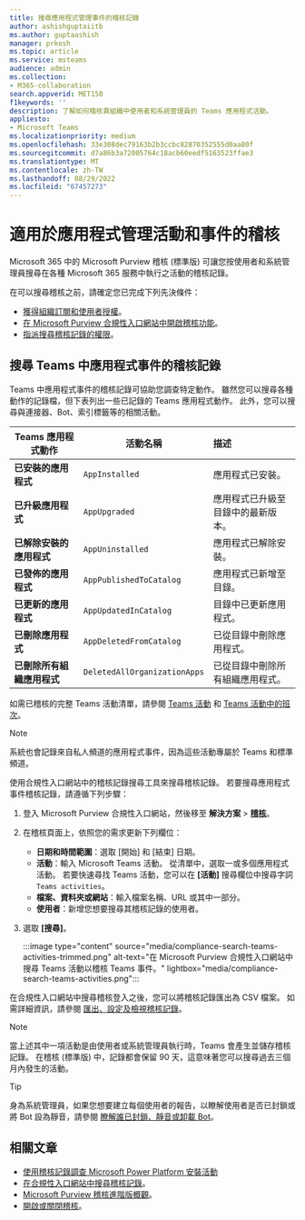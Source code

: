 ```yaml
---
title: 搜尋應用程式管理事件的稽核記錄
author: ashishguptaiitb
ms.author: guptaashish
manager: prkosh
ms.topic: article
ms.service: msteams
audience: admin
ms.collection:
- M365-collaboration
search.appverid: MET150
f1keywords: ''
description: 了解如何稽核貴組織中使用者和系統管理員的 Teams 應用程式活動。
appliesto:
- Microsoft Teams
ms.localizationpriority: medium
ms.openlocfilehash: 33e308dec79163b2b3ccbc82870352555d0aa80f
ms.sourcegitcommit: d7a86b3a72005764c18acb60eedf5163523ffae3
ms.translationtype: MT
ms.contentlocale: zh-TW
ms.lasthandoff: 08/29/2022
ms.locfileid: "67457273"
---
```

# <a name="audit-for-app-management-activities-and-events"></a>適用於應用程式管理活動和事件的稽核

Microsoft 365 中的 Microsoft Purview 稽核 (標準版) 可讓您按使用者和系統管理員搜尋在各種 Microsoft 365 服務中執行之活動的稽核記錄。

在可以搜尋稽核之前，請確定您已完成下列先決條件：

* [獲得組織訂閱和使用者授權](/microsoft-365/compliance/set-up-basic-audit)。
* [在 Microsoft Purview 合規性入口網站中開啟稽核功能](/microsoft-365/compliance/turn-audit-log-search-on-or-off)。
* [指派搜尋稽核記錄的權限](/microsoft-365/compliance/set-up-basic-audit)。

## <a name="search-the-audit-logs-for-app-events-in-teams"></a>搜尋 Teams 中應用程式事件的稽核記錄

Teams 中應用程式事件的稽核記錄可協助您調查特定動作。 雖然您可以搜尋各種動作的記錄檔，但下表列出一些已記錄的 Teams 應用程式動作。 此外，您可以搜尋與連接器、Bot、索引標籤等的相關活動。

| Teams 應用程式動作                  | 活動名稱                | 描述                                              |
|-----------------------------------|------------------------------|:---------------------------------------------------------|
| **已安裝的應用程式**                 | `AppInstalled`               | 應用程式已安裝。                                     |
| **已升級應用程式**                  | `AppUpgraded`                | 應用程式已升級至目錄中的最新版本。 |
| **已解除安裝的應用程式**               | `AppUninstalled`             | 應用程式已解除安裝。                                   |
| **已發佈的應用程式**                 | `AppPublishedToCatalog`      | 應用程式已新增至目錄。                          |
| **已更新的應用程式**                   | `AppUpdatedInCatalog`        | 目錄中已更新應用程式。                        |
| **已刪除應用程式**                   | `AppDeletedFromCatalog`      | 已從目錄中刪除應用程式。                      |
| **已刪除所有組織應用程式** | `DeletedAllOrganizationApps` | 已從目錄中刪除所有組織應用程式。          |

如需已稽核的完整 Teams 活動清單，請參閱 [Teams 活動](audit-log-events.md#teams-activities) 和 [Teams 活動中的班次](audit-log-events.md#shifts-in-teams-activities)。

> [!NOTE]
> 系統也會記錄來自私人頻道的應用程式事件，因為這些活動專屬於 Teams 和標準頻道。

使用合規性入口網站中的稽核記錄搜尋工具來搜尋稽核記錄。 若要搜尋應用程式事件稽核記錄，請遵循下列步驟：

1. 登入 Microsoft Purview 合規性入口網站，然後移至 **解決方案** > **[稽核](https://compliance.microsoft.com/auditlogsearch)**。
1. 在稽核頁面上，依照您的需求更新下列欄位：

   * **日期和時間範圍**：選取 [開始] 和 [結束] 日期。
   * **活動**：輸入 Microsoft Teams 活動。 從清單中，選取一或多個應用程式活動。 若要快速尋找 Teams 活動，您可以在 **[活動]** 搜尋欄位中搜尋字詞 `Teams activities`。
   * **檔案、資料夾或網站**：輸入檔案名稱、URL 或其中一部分。
   * **使用者**：新增您想要搜尋其稽核記錄的使用者。

1. 選取 **[搜尋]**。

   :::image type="content" source="media/compliance-search-teams-activities-trimmed.png" alt-text="在 Microsoft Purview 合規性入口網站中搜尋 Teams 活動以稽核 Teams 事件。" lightbox="media/compliance-search-teams-activities.png":::

在合規性入口網站中搜尋稽核登入之後，您可以將稽核記錄匯出為 CSV 檔案。 如需詳細資訊，請參閱 [匯出、設定及檢視稽核記錄](/microsoft-365/compliance/export-view-audit-log-records)。

> [!NOTE]
> 當上述其中一項活動是由使用者或系統管理員執行時，Teams 會產生並儲存稽核記錄。 在稽核 (標準版) 中，記錄都會保留 90 天，這意味著您可以搜尋過去三個月內發生的活動。

> [!TIP]
> 身為系統管理員，如果您想要建立每個使用者的報告，以瞭解使用者是否已封鎖或將 Bot 設為靜音，請參閱 [瞭解誰已封鎖、靜音或卸載 Bot](/microsoftteams/platform/bots/how-to/conversations/send-proactive-messages?#understand-who-blocked-muted-or-uninstalled-a-bot)。

## <a name="related-articles"></a>相關文章

* [使用稽核記錄調查 Microsoft Power Platform 安裝活動](manage-power-platform-apps.md#use-audit-logs-to-investigate-microsoft-power-platform-installation-activity)
* [在合規性入口網站中搜尋稽核記錄](/microsoft-365/compliance/search-the-audit-log-in-security-and-compliance)。
* [Microsoft Purview 稽核進階版概觀](/microsoft-365/compliance/advanced-audit)。
* [開啟或關閉稽核](/microsoft-365/compliance/turn-audit-log-search-on-or-off)。
